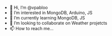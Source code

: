 - 👋 Hi, I’m @vpabloo
- 👀 I’m interested in MongoDB, Arduino, JS
- 🌱 I’m currently learning MongoDB, JS
- 💞️ I’m looking to collaborate on Weather projetcts
- 📫 How to reach me...

<!---
vpabloo/vpabloo is a ✨ special ✨ repository because its `README.md` (this file) appears on your GitHub profile.
You can click the Preview link to take a look at your changes.
--->
